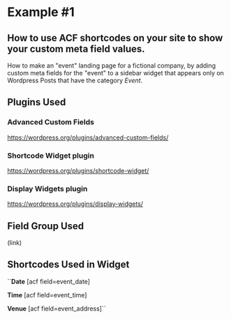 # Example #1

## How to use ACF shortcodes on your site to show your custom meta field values.
How to make an "event" landing page for a fictional company, by adding custom meta fields for the "event" to a sidebar widget that appears only on Wordpress Posts that have the category *Event*.

## Plugins Used

### Advanced Custom Fields
https://wordpress.org/plugins/advanced-custom-fields/

### Shortcode Widget plugin
https://wordpress.org/plugins/shortcode-widget/

### Display Widgets plugin
https://wordpress.org/plugins/display-widgets/

## Field Group Used

(link)

## Shortcodes Used in Widget
``<strong>Date</strong>
[acf field=event_date]

<strong>Time</strong>
[acf field=event_time]

<strong>Venue</strong>
[acf field=event_address]``
